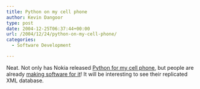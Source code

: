 ```yaml
---
title: Python on my cell phone
author: Kevin Dangoor
type: post
date: 2004-12-25T06:37:44+00:00
url: /2004/12/24/python-on-my-cell-phone/
categories:
  - Software Development

---
```

Neat. Not only has Nokia released [Python for my cell phone][1], but people are already [making software for it][2]! It will be interesting to see their replicated XML database.

 [1]: http://www.forum.nokia.com/main/0,,034-821,00.html
 [2]: http://pdis.hiit.fi/pdis/download/ "PDIS Software Download"